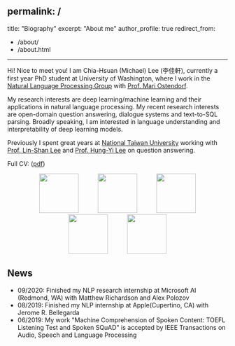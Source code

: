permalink: /
---
title: "Biography"
excerpt: "About me"
author_profile: true
redirect_from: 
  - /about/
  - /about.html
---



Hi! Nice to meet you! I am Chia-Hsuan (Michael) Lee (李佳軒), currently a first year PhD student at University of Washington, where I work in the [Natural Language Processing Group](https://nlp.washington.edu/) with [Prof. Mari Ostendorf](http://ssli.ee.washington.edu/people/mo/).

My research interests are deep learning/machine learning and their applications in natural language processing. My recent research interests are open-domain question answering, dialogue systems and text-to-SQL parsing. Broadly speaking, I am interested in language understanding and interpretability of deep learning models.

Previously I spent great years at [National Taiwan University](https://www.ntu.edu.tw/) working with [Prof. Lin-Shan Lee](http://speech.ee.ntu.edu.tw/previous_version/lslNew.htm) and [Prof. Hung-Yi Lee](http://speech.ee.ntu.edu.tw/~tlkagk/) on question answering. 

Full CV: (<a href="files/cv_1009.pdf" target="_blank">pdf</a>)

<p align="center">
  <img src="https://chiahsuan156.github.io/images/uw_logo.png" width="90" hspace="20">
  <img src="https://chiahsuan156.github.io/images/uwnlp_logo.png" width="90" hspace="20">
  <img src="https://chiahsuan156.github.io/images/ms_logo.png" width="90" hspace="20">
  <img src="https://chiahsuan156.github.io/images/apple_logo.png" width="90" hspace="20">
  <img src="https://chiahsuan156.github.io/images/NTU_logo.png" width="90" hspace="20">
</p>

## News
- 09/2020: Finished my NLP research internship at Microsoft AI (Redmond, WA) with Matthew Richardson and Alex Polozov
- 08/2019: Finished my NLP internship at Apple(Cupertino, CA) with Jerome R. Bellegarda
- 06/2019: My work "Machine Comprehension of Spoken Content: TOEFL Listening Test and Spoken SQuAD" is accepted by IEEE Transactions on Audio, Speech and Language Processing


